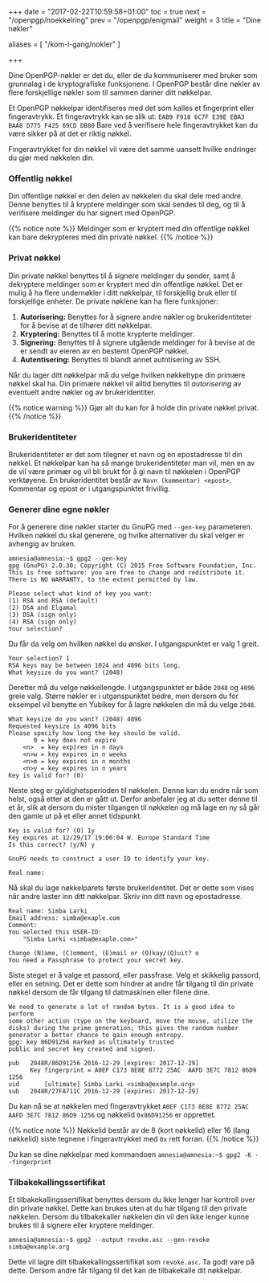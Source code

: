+++
date = "2017-02-22T10:59:58+01:00"
toc = true
next = "/openpgp/noekkelring"
prev = "/openpgp/enigmail"
weight = 3
title = "Dine nøkler"

aliases = [
    "/kom-i-gang/nokler"
]

+++

Dine OpenPGP-nøkler er det du, eller de du kommuniserer med bruker som grunnalag
i de kryptografiske funksjonene. I OpenPGP består dine nøkler av flere
forskjellige nøkler som til sammen danner ditt nøkkelpar.

Et OpenPGP nøkkelpar identifiseres med det som kalles et fingerprint eller
fingeravtrykk. Et fingeravtrykk kan se slik ut:
`EAB9 F918 6C7F E39E EBA3  BAA8 D775 F425 69CD DB80`
Bare ved å verifisere hele fingeravtrykket kan du være sikker på at det er
riktig nøkkel.

Fingeravtrykket for din nøkkel vil være det samme uansett hvilke endringer du
gjør med nøkkelen din.

### Offentlig nøkkel
Din offentlige nøkkel er den delen av nøkkelen du skal dele med andre. Denne
benyttes til å kryptere meldinger som skal sendes til deg, og til å verifisere
meldinger du har signert med OpenPGP.

{{% notice note %}}
Meldinger som er kryptert med din offentlige nøkkel kan bare dekrypteres med din private nøkkel.
{{% /notice %}}

### Privat nøkkel
Din private nøkkel benyttes til å signere meldinger du sender, samt å dekryptere
meldinger som er kryptert med din offentlige nøkkel. Det er mulig å ha flere
undernøkler i ditt nøkkelpar, til forskjellig bruk eller til forskjellige
enheter. De private nøklene kan ha flere funksjoner:

1. **Autorisering:** Benyttes for å signere andre nøkler og brukeridentiteter for å bevise at de tilhører ditt nøkkelpar.
2. **Kryptering:** Benyttes til å motte krypterte meldinger.
3. **Signering:** Benyttes til å signere utgående meldinger for å bevise at de er sendt av eieren av en bestemt OpenPGP nøkkel.
4. **Autentisering:** Benyttes til blandt annet autntisering av SSH.

Når du lager ditt nøkkelpar må du velge hvilken nøkkeltype din primære nøkkel
skal ha. Din primære nøkkel vil alltid benyttes til *autorisering* av eventuelt
andre nøkler og av brukeridentiter.

{{% notice warning %}}
Gjør alt du kan for å holde din private nøkkel privat.
{{% /notice %}}

### Brukeridentiteter
Brukeridentiteter er det som tilegner et navn og en epostadresse til din nøkkel.
Et nøkkelpar kan ha så mange brukeridentiteter man vil, men en av de vil være
primær og vil bli brukt for å gi navn til nøkkelen i OpenPGP verktøyene.
En brukeridentitet består av ``Navn (kommentar) <epost>``. Kommentar og epost er
i utgangspunktet frivillig.

### Generer dine egne nøkler
For å generere dine nøkler starter du GnuPG med `--gen-key` parameteren.
Hvilken nøkkel du skal generere, og hvilke alternativer du skal velger
er avhengig av bruken.


    amnesia@amnesia:~$ gpg2 --gen-key
    gpg (GnuPG) 2.0.30; Copyright (C) 2015 Free Software Foundation, Inc.
    This is free software: you are free to change and redistribute it.
    There is NO WARRANTY, to the extent permitted by law.

    Please select what kind of key you want:
    (1) RSA and RSA (default)
    (2) DSA and Elgamal
    (3) DSA (sign only)
    (4) RSA (sign only)
    Your selection?

Du får da velg om hvilken nøkkel du ønsker. I utgangspunktet er valg 1 greit.



    Your selection? 1
    RSA keys may be between 1024 and 4096 bits long.
    What keysize do you want? (2048)

Deretter må du velge nøkkellengde. I utgangspunktet er både ``2048`` og ``4096``
greie valg. Større nøkler er i utganspunktet bedre, men dersom du for eksempel
vil benytte en Yubikey for å lagre nøkkelen din må du velge ``2048``.


    What keysize do you want? (2048) 4096
    Requested keysize is 4096 bits
    Please specify how long the key should be valid.
           0 = key does not expire
        <n>  = key expires in n days
        <n>w = key expires in n weeks
        <n>m = key expires in n months
        <n>y = key expires in n years
    Key is valid for? (0)

Neste steg er gyldighetsperioden til nøkkelen. Denne kan du endre når som helst,
også etter at den er gått ut. Derfor anbefaler jeg at du setter denne til et år,
slik at dersom du mister tilgangen til nøkkelen og må lage en ny så går den gamle
ut på et eller annet tidspunkt.


    Key is valid for? (0) 1y
    Key expires at 12/29/17 19:06:04 W. Europe Standard Time
    Is this correct? (y/N) y

    GnuPG needs to construct a user ID to identify your key.

    Real name:

Nå skal du lage nøkkelparets første brukeridentitet. Det er dette som vises
når andre laster inn ditt nøkkelpar. Skriv inn ditt navn og epostadresse.


    Real name: Simba Larki
    Email address: simba@exaple.com
    Comment:
    You selected this USER-ID:
        "Simba Larki <simba@exaple.com>"

    Change (N)ame, (C)omment, (E)mail or (O)kay/(Q)uit? o
    You need a Passphrase to protect your secret key.

Siste steget er å valge et passord, eller passfrase. Velg et skikkelig passord,
eller en setning. Det er dette som hindrer at andre får tilgang til din private
nøkkel dersom de får tilgang til datmaskinen eller filene dine.


    We need to generate a lot of random bytes. It is a good idea to perform
    some other action (type on the keyboard, move the mouse, utilize the
    disks) during the prime generation; this gives the random number
    generator a better chance to gain enough entropy.
    gpg: key 86D91256 marked as ultimately trusted
    public and secret key created and signed.

    pub   2048R/86D91256 2016-12-29 [expires: 2017-12-29]
          Key fingerprint = A0EF C173 8E8E 8772 25AC  AAFD 3E7C 7812 86D9 1256
    uid       [ultimate] Simba Larki <simba@example.org>
    sub   2048R/27FA711C 2016-12-29 [expires: 2017-12-29]

Du kan nå se at nøkkelen med fingeravtrykket
`A0EF C173 8E8E 8772 25AC  AAFD 3E7C 7812 86D9 1256` og nøkkelid `0x86D91256`
er opprettet.

{{% notice note %}}
Nøkkelid består av de 8 (kort nøkkelid) eller 16 (lang nøkkelid) siste tegnene i fingeravtrykket med `0x` rett forran.
{{% /notice %}}

Du kan se dine nøkkelpar med kommandoen `amnesia@amnesia:~$ gpg2 -K --fingerprint`

### Tilbakekallingssertifikat
Et tilbakekallingssertifikat benyttes dersom du ikke lenger har kontroll over din
private nøkkel. Dette kan brukes uten at du har tilgang til den private nøkkelen.
Dersom du tilbakekaller nøkkelen din vil den ikke lenger kunne brukes til å
signere eller kryptere meldinger.


    amnesia@amnesia:~$ gpg2 --output revoke.asc --gen-revoke simba@example.org

Dette vil lagre ditt tilbakekallingssertifikat som `revoke.asc`. Ta godt vare
på dette. Dersom andre får tilgang til det kan de tilbakekalle dit nøkkelpar.
